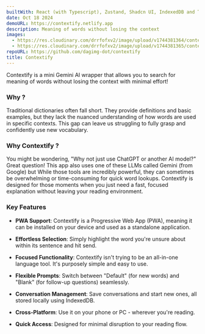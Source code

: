 ```yaml
---
builtWith: React (with Typescript), Zustand, Shadcn UI, IndexedDB and Tailwind CSS
date: Oct 18 2024
demoURL: https://contextify.netlify.app
description: Meaning of words without losing the context
images:
  - https://res.cloudinary.com/drrfofxv2/image/upload/v1744381364/contextify-1744381363-1.png
  - https://res.cloudinary.com/drrfofxv2/image/upload/v1744381365/contextify-1744381363-2.png
repoURL: https://github.com/dagimg-dot/contextify
title: Contextify
---
```


Contextify is a mini Gemini AI wrapper that allows you to search for meaning of words without losing the context with minimal effort!

### Why ?

Traditional dictionaries often fall short. They provide definitions and basic examples, but they lack the nuanced understanding of how words are used in specific contexts. This gap can leave us struggling to fully grasp and confidently use new vocabulary.

### Why Contextify ?

You might be wondering, "Why not just use ChatGPT or another AI model?" Great question! This app also uses one of these LLMs called Gemini (from Google) but While those tools are incredibly powerful, they can sometimes be overwhelming or time-consuming for quick word lookups. Contextify is designed for those moments when you just need a fast, focused explanation without leaving your reading environment.

### Key Features

- **PWA Support**: Contextify is a Progressive Web App (PWA), meaning it can be installed on your device and used as a standalone application.

- **Effortless Selection**: Simply highlight the word you're unsure about within its sentence and hit send.

- **Focused Functionality**: Contextify isn't trying to be an all-in-one language tool. It's purposely simple and easy to use.

- **Flexible Prompts**: Switch between "Default" (for new words) and "Blank" (for follow-up questions) seamlessly.

- **Conversation Management**: Save conversations and start new ones, all stored locally using IndexedDB.

- **Cross-Platform**: Use it on your phone or PC - wherever you're reading.

- **Quick Access**: Designed for minimal disruption to your reading flow.
